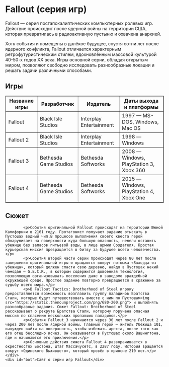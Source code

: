 <html>
<head>
	<meta charset="utf-8">
	<title>Fallout</title>
	<link rel="stylesheet" href="turch.css">
</head>
<body>
	<div id="wrapper">
		<h1>Fallout (серия игр)</h1>
			<p>Fallout — серия постапокалиптических компьютерных ролевых игр. Действие происходит после ядерной войны на территории США, которая превратилась в радиоактивную пустыню и охвачена анархией.</p>
			<p>Хотя события и помещены в далёкое будущее, спустя сотни лет после ядерного конфликта, Fallout отличается характерным ретрофутуристическим стилем, вдохновлённым массовой культурой 40-50-х годов XX века. Игры основной серии, обладая открытым миром, позволяют свободно исследовать разнообразные локации и решать задачи различными способами.</p>
			<h2>Игры</h2>
			<table border="1">
	<tr>
		<th>Название игры</th>
		<th>Разработчик</th>
		<th>Издатель</th>
		<th>Даты выхода и платформы</th>
	</tr>
	<tr>
		<td>Fallout</td>
		<td>Black Isle Studios</td>
		<td>Interplay Entertainment</td>
		<td>1997 — MS-DOS, Windows, Mac OS</td>
	</tr>
	<tr>
		<td>Fallout 2</td>
		<td>Black Isle Studios</td>
		<td>Interplay Entertainment</td>
		<td>1998 — Windows</td>
	</tr>
	<tr>
		<td>Fallout 3</td>
		<td>Bethesda Game Studios</td>
		<td>Bethesda Softworks</td>
		<td>2008 — Windows, PlayStation 3, Xbox 360</td>
	</tr>
	<tr>
		<td>Fallout 4</td>
		<td>Bethesda Game Studios</td>
		<td>Bethesda Softworks</td>
		<td>2015 — Windows, PlayStation 4, Xbox One</td>
	</tr>
</table>
		<h2>Сюжет</h2>
			
			<p>События оригинальной Fallout происходят на территории Южной Калифорнии в 2161 году. Протагонист получает задание отыскать в Пустошах водный чип.В процессе выполнения своего квеста герой обнаруживает на поверхности куда большую опасность, нежели оставить убежище без запасов питьевой воды, в лице армии Создателя. Простая курьерская миссия превращается в битву за будущее всего человечества.</p>
			<p>События второй части серии происходят через 80 лет после завершения оригинальной игры и вращаются вокруг потомка «Выходца из убежища», который должен спасти свою деревню, найдя в Пустошах некий чемодан — G.E.C.K., в котором содержится довоенная технология, позволяющая организовывать поселения даже в заведомо враждебной окружающей среде. Простое задание повторно превращается в сражение за судьбу всего мира.</p>
			<p>В Fallout Tactics: Brotherhood of Steel игроку предоставляется возможность возглавить группу паладинов Братства Стали, которые будут путешествовать вместе с ним по Пустошам<img src="https://static.thenounproject.com/png/680-200.png"> и выполнять разнообразные задания. Сюжет Fallout: Brotherhood of Steel рассказывает о рекруте Братства Стали, которому поручена опасная миссия по спасению нескольких пропавших паладинов.</p>
			<p>События Fallout 3 начинаются через 30 лет после Fallout 2 и через 200 лет после ядерной войны. Главный герой — житель Убежища 101, вынужден выйти на поверхность, чтобы избежать ареста, после того как его отец бесследно исчез. Он оказывается в Пустошах около Вашингтона, где и начинаются его приключения.</p>
			<p>Основные действия сюжета Fallout 4 разворачивается в окрестностях Бостона, штат Массачусетс, в 2287 году. История вращается вокруг «Одинокого Выжившего», который провёл в криосне 210 лет.</p>
	</div>
	<div id="bot">Сайт о серии игр Fallout</div>
</body>
</html>
